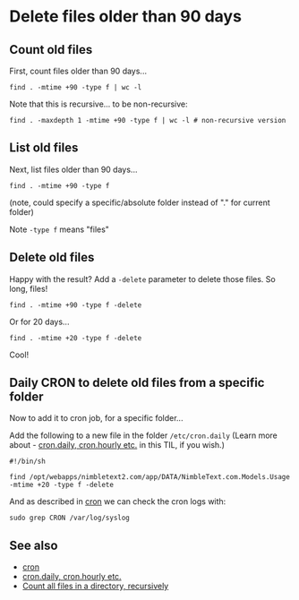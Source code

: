 ﻿# Delete files older than 90 days

## Count old files

First, count files older than 90 days...

	find . -mtime +90 -type f | wc -l

Note that this is recursive... to be non-recursive:

	find . -maxdepth 1 -mtime +90 -type f | wc -l # non-recursive version

## List old files

Next, list files older than 90 days...

	find . -mtime +90 -type f

(note, could specify a specific/absolute folder instead of "." for current folder)

Note `-type f` means "files"

## Delete old files

Happy with the result? Add a `-delete` parameter to delete those files. So long, files!

	find . -mtime +90 -type f -delete

Or for 20 days...

	find . -mtime +20 -type f -delete

Cool!

## Daily CRON to delete old files from a specific folder

Now to add it to cron job, for a specific folder...

Add the following to a new file in the folder `/etc/cron.daily`  (Learn more about - [cron.daily, cron.hourly etc.](cron_daily.md) in this TIL, if you wish.)

	#!/bin/sh

	find /opt/webapps/nimbletext2.com/app/DATA/NimbleText.com.Models.Usage -mtime +20 -type f -delete

And as described in [cron](cron.md) we can check the cron logs with:

	sudo grep CRON /var/log/syslog

## See also

- [cron](cron.md)
- [cron.daily, cron.hourly etc.](cron_daily.md)
- [Count all files in a directory, recursively](count_files_recursively.md)
